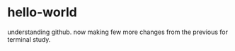 # hello-world
understanding github. now making few more changes from the previous for terminal study.


